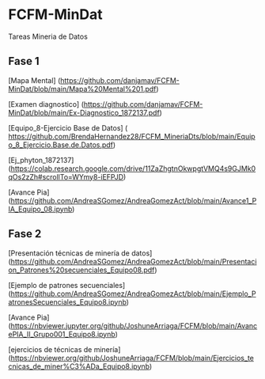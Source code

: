 # FCFM-MinDat
Tareas Mineria de Datos

## Fase  1

[Mapa  Mental] (https://github.com/danjamav/FCFM-MinDat/blob/main/Mapa%20Mental%201.pdf)

[Examen diagnostico] (https://github.com/danjamav/FCFM-MinDat/blob/main/Ex-Diagnostico_1872137.pdf)

[Equipo_8-Ejercicio Base de Datos]  ( https://github.com/BrendaHernandez28/FCFM_MineriaDts/blob/main/Equipo_8_Ejercicio.Base.de.Datos.pdf)

[Ej_phyton_1872137]  (https://colab.research.google.com/drive/11ZaZhgtnOkwpgtVMQ4s9GJMk0qOs2zZh#scrollTo=WYmy8-iEFPJD)

[Avance Pia]  (https://github.com/AndreaSGomez/AndreaGomezAct/blob/main/Avance1_PIA_Equipo_08.ipynb)

## Fase 2

[Presentación técnicas de minería de datos]  (https://github.com/AndreaSGomez/AndreaGomezAct/blob/main/Presentacion_Patrones%20secuenciales_Equipo08.pdf)

[Ejemplo de patrones secuenciales]  (https://github.com/AndreaSGomez/AndreaGomezAct/blob/main/Ejemplo_PatronesSecuenciales_Equipo8.ipynb)

[Avance Pia]  (https://nbviewer.jupyter.org/github/JoshuneArriaga/FCFM/blob/main/AvancePIA_II_Grupo001_Equipo8.ipynb)

[ejercicios de técnicas de minería]  (https://nbviewer.org/github/JoshuneArriaga/FCFM/blob/main/Ejercicios_tecnicas_de_miner%C3%ADa_Equipo8.ipynb)

